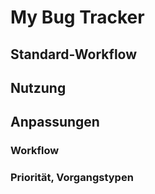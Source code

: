 # My Bug Tracker


## Standard-Workflow


## Nutzung


## Anpassungen

### Workflow


### Priorität, Vorgangstypen

